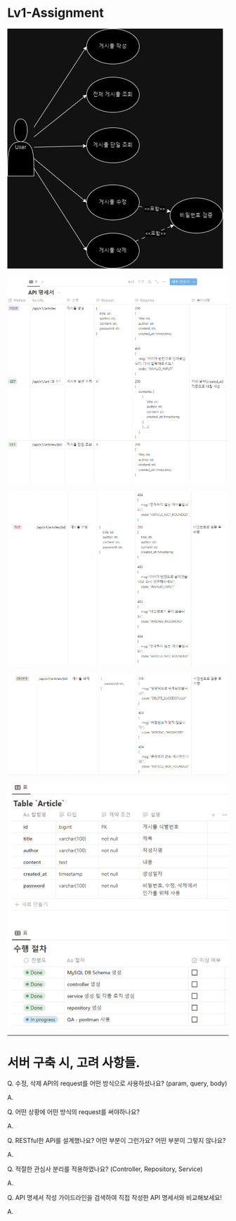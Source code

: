 # Lv1-Assignment

![use case](document/use_case.drawio.png)

![API 명세서1](document/API_명세서(1).PNG)

![API 명세서1](document/API_명세서(2).PNG)

![API 명세서1](document/API_명세서(3).PNG)

![db 명세서 및 일정 계획](document/DB_Schema_&_Schedular.PNG)

---

# 서버 구축 시, 고려 사항들.

Q. 수정, 삭제 API의 request를 어떤 방식으로 사용하셨나요? (param, query, body)

A. 



Q. 어떤 상황에 어떤 방식의 request를 써야하나요?

A. 



Q. RESTful한 API를 설계했나요? 어떤 부분이 그런가요? 어떤 부분이 그렇지 않나요?

A. 



Q. 적절한 관심사 분리를 적용하였나요? (Controller, Repository, Service)

A. 



Q. API 명세서 작성 가이드라인을 검색하여 직접 작성한 API 명세서와 비교해보세요!

A. 

